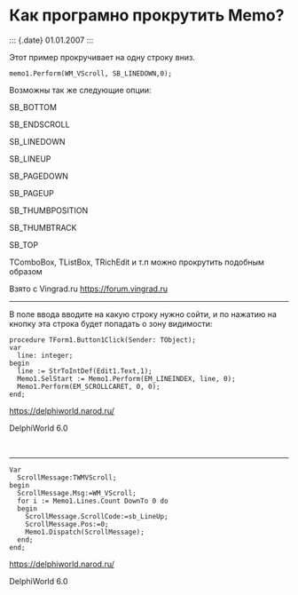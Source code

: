 Как програмно прокрутить Memo?
==============================

::: {.date}
01.01.2007
:::

Этот пример прокручивает на одну строку вниз.

    memo1.Perform(WM_VScroll, SB_LINEDOWN,0);

Возможны так же следующие опции:

SB\_BOTTOM

SB\_ENDSCROLL

SB\_LINEDOWN

SB\_LINEUP

SB\_PAGEDOWN

SB\_PAGEUP

SB\_THUMBPOSITION

SB\_THUMBTRACK

SB\_TOP

TComboBox, TListBox, TRichEdit и т.п можно прокрутить подобным образом

Взято с Vingrad.ru <https://forum.vingrad.ru>

------------------------------------------------------------------------

В поле ввода вводите на какую строку нужно сойти, и по нажатию на кнопку
эта строка будет попадать о зону видимости:

    procedure TForm1.Button1Click(Sender: TObject);
    var
      line: integer;
    begin
      line := StrToIntDef(Edit1.Text,1);
      Memo1.SelStart := Memo1.Perform(EM_LINEINDEX, line, 0);
      Memo1.Perform(EM_SCROLLCARET, 0, 0);
    end;

<https://delphiworld.narod.ru/>

DelphiWorld 6.0

 

------------------------------------------------------------------------

    Var
      ScrollMessage:TWMVScroll;
    begin
      ScrollMessage.Msg:=WM_VScroll;
      for i := Memo1.Lines.Count DownTo 0 do
      begin
        ScrollMessage.ScrollCode:=sb_LineUp;
        ScrollMessage.Pos:=0;
        Memo1.Dispatch(ScrollMessage);
      end;
    end;

<https://delphiworld.narod.ru/>

DelphiWorld 6.0
